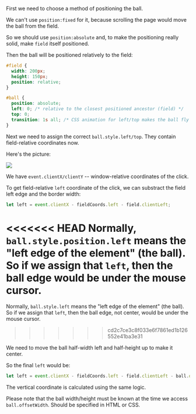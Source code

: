 
First we need to choose a method of positioning the ball.

We can't use `position:fixed` for it, because scrolling the page would move the ball from the field.

So we should use `position:absolute` and, to make the positioning really solid, make `field` itself positioned.

Then the ball will be positioned relatively to the field:

```css
#field {
  width: 200px;
  height: 150px;
  position: relative;
}

#ball {
  position: absolute;
  left: 0; /* relative to the closest positioned ancestor (field) */
  top: 0;
  transition: 1s all; /* CSS animation for left/top makes the ball fly */
}
```

Next we need to assign the correct `ball.style.left/top`. They contain field-relative coordinates now.

Here's the picture:

![](move-ball-coords.svg)

We have `event.clientX/clientY` -- window-relative coordinates of the click.

To get field-relative `left` coordinate of the click, we can substract the field left edge and the border width:

```js
let left = event.clientX - fieldCoords.left - field.clientLeft;
```

<<<<<<< HEAD
Normally, `ball.style.position.left` means the "left edge of the element" (the ball). So if we assign that `left`, then the ball edge would be under the mouse cursor.
=======
Normally, `ball.style.left` means the "left edge of the element" (the ball). So if we assign that `left`, then the ball edge, not center, would be under the mouse cursor.
>>>>>>> cd2c7ce3c8f033e6f7861ed1b126552e41ba3e31

We need to move the ball half-width left and half-height up to make it center.

So the final `left` would be:

```js
let left = event.clientX - fieldCoords.left - field.clientLeft - ball.offsetWidth/2;
```

The vertical coordinate is calculated using the same logic.

Please note that the ball width/height must be known at the time we access `ball.offsetWidth`. Should be specified in HTML or CSS.
